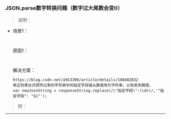### JSON.parse数字转换问题（数字过大尾数会变0）
>说明：
 * 场景1： 
    ```
      
    ```
    原因1：    
    ```
        
    ```
    解决方案：
     ```
    https://blog.csdn.net/a913396/article/details/108402032
    用正则表达式把传过来的字符串中的指定字段值从数值改为字符串，以免丢失精度。
    var newJsonString = responseString.replace(/\"指定字段\":(\d+)/,'"指定字段": "$1"');
    
     ```
>附： 
- - -


